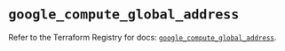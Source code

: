 # `google_compute_global_address`

Refer to the Terraform Registry for docs: [`google_compute_global_address`](https://registry.terraform.io/providers/hashicorp/google/6.50.0/docs/resources/compute_global_address).
